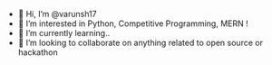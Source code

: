 - 👋 Hi, I’m @varunsh17
- 👀 I’m interested in Python, Competitive Programming, MERN !
- 🌱 I’m currently learning..
- 💞️ I’m looking to collaborate on anything related to open source or hackathon

<!---
varunsh17/varunsh17 is a ✨ special ✨ repository because its `README.md` (this file) appears on your GitHub profile.
You can click the Preview link to take a look at your changes.
--->
